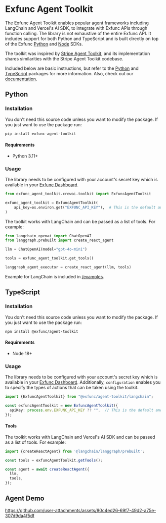 # Exfunc Agent Toolkit

The Exfunc Agent Toolkit enables popular agent frameworks including LangChain and Vercel's AI SDK, to integrate with Exfunc APIs through function calling. The
library is not exhaustive of the entire Exfunc API. It includes support for both Python and TypeScript and is built directly on top of the Exfunc [Python][python-sdk] and [Node][node-sdk] SDKs.

The toolkit was inspired by [Stripe Agent Toolkit][stripe-agent-toolkit], and its implementation shares similarities with the Stripe Agent Toolkit codebase.

Included below are basic instructions, but refer to the [Python](/python) and [TypeScript](/typescript) packages for more information. Also, check out our [documentation][docs].

## Python

### Installation

You don't need this source code unless you want to modify the package. If you just
want to use the package run:

```sh
pip install exfunc-agent-toolkit
```

#### Requirements

- Python 3.11+

### Usage

The library needs to be configured with your account's secret key which is
available in your [Exfunc Dashboard][api-keys].

```python
from exfunc_agent_toolkit.crewai.toolkit import ExfuncAgentToolkit

exfunc_agent_toolkit = ExfuncAgentToolkit(
    api_key=os.environ.get("EXFUNC_API_KEY"),  # This is the default and can be omitted
)
```

The toolkit works with LangChain and can be passed as a list of tools. For example:

```python
from langchain_openai import ChatOpenAI
from langgraph.prebuilt import create_react_agent

llm = ChatOpenAI(model="gpt-4o-mini")

tools = exfunc_agent_toolkit.get_tools()

langgraph_agent_executor = create_react_agent(llm, tools)
```

Example for LangChain is included in [/examples](/python/examples).

## TypeScript

### Installation

You don't need this source code unless you want to modify the package. If you just
want to use the package run:

```
npm install @exfunc/agent-toolkit
```

#### Requirements

- Node 18+

### Usage

The library needs to be configured with your account's secret key which is available in your [Exfunc Dashboard][api-keys]. Additionally, `configuration` enables you to specify the types of actions that can be taken using the toolkit.

```typescript
import {ExfuncAgentToolkit} from "@exfunc/agent-toolkit/langchain";

const exfuncAgentToolkit = new ExfuncAgentToolkit({
  apiKey: process.env.EXFUNC_API_KEY ?? "",  // This is the default and can be omitted
});
```

#### Tools

The toolkit works with LangChain and Vercel's AI SDK and can be passed as a list of tools. For example:

```typescript
import {createReactAgent} from '@langchain/langgraph/prebuilt';

const tools = exfuncAgentToolkit.getTools();

const agent = await createReactAgent({
  llm,
  tools,
});
```

## Agent Demo

https://github.com/user-attachments/assets/80c4ed26-69f7-49d2-a75e-307d9da4f5df

[docs]: https://docs.exfunc.dev
[python-sdk]: https://github.com/carvedai/exfunc-py
[node-sdk]: https://github.com/carvedai/exfunc-js
[api-keys]: https://app.exfunc.dev/dashboard
[stripe-agent-toolkit]: https://github.com/stripe/agent-toolkit
